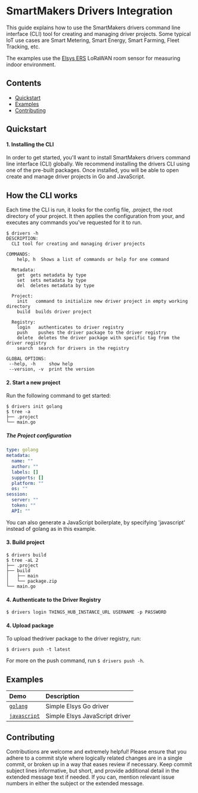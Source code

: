 # SmartMakers Drivers Integration

This guide explains how to use the SmartMakers drivers command line interface (CLI) tool for creating and managing driver projects. Some typical IoT use cases are Smart Metering, Smart Energy, Smart Farming, Fleet Tracking, etc.

The examples use the [Elsys ERS](https://www.elsys.se/en/ers/) LoRaWAN room sensor for measuring indoor environment.

## Contents

- [Quickstart](#quickstart)
- [Examples](#examples)
- [Contributing](#contributing)

## Quickstart

#### 1. Installing the CLI

In order to get started, you'll want to install SmartMakers drivers command line interface (CLI) globally. We recommend installing the drivers CLI using one of the pre-built packages. Once installed, you will be able to open create and manage driver projects in Go and JavaScript.

## How the CLI works

Each time the CLI is run, it looks for the config file, .project, the root directory of your project. It then applies the configuration from your, and executes any commands you've requested for it to run.

``` shell
$ drivers -h
DESCRIPTION:
  CLI tool for creating and managing driver projects

COMMANDS:
    help, h  Shows a list of commands or help for one command

  Metadata:
    get  gets metadata by type
    set  sets metadata by type
    del  deletes metadata by type

  Project:
    init   command to initialize new driver project in empty working directory
    build  builds driver project

  Registry:
    login   authenticates to driver registry
    push    pushes the driver package to the driver registry
    delete  deletes the driver package with specific tag from the driver registry
    search  search for drivers in the registry

GLOBAL OPTIONS:
 --help, -h     show help
 --version, -v  print the version
```


#### 2. Start a new project

Run the following command to get started:

```
$ drivers init golang
$ tree -a
├── .project
└── main.go
```

##### The Project configuration

```yaml
type: golang
metadata:
  name: ""
  author: ""
  labels: []
  supports: []
  platform: ""
  os: ""
session:
  server: ""
  token: ""
  API: ""
```

You can also generate a JavaScript boilerplate, by specifying 'javascript' instead of golang as in this example.

#### 3. Build project

``` shell
$ drivers build
$ tree -aL 2
├── .project
├── build
│   ├── main
│   └── package.zip
└── main.go
```

#### 4. Authenticate to the Driver Registry

``` shell
$ drivers login THINGS_HUB_INSTANCE_URL USERNAME -p PASSWORD
```

#### 4. Upload package

To upload thedriver package to the driver registry, run:

``` shell
$ drivers push -t latest
```

For more on the push command, run `$ drivers push -h`.

## Examples

| Demo | Description |
|:------|:----------|
| [`golang`](https://github.com/smartmakers/drivers/tree/master/examples/elsys-go) | Simple Elsys Go driver |
| [`javascript`](https://github.com/smartmakers/drivers/tree/master/examples/elsys-js) | Simple Elsys JavaScript driver |

## Contributing

Contributions are welcome and extremely helpful! Please ensure that you adhere to a commit style where logically related changes are in a single commit, or broken up in a way that eases review if necessary. Keep commit subject lines informative, but short, and provide additional detail in the extended message text if needed. If you can, mention relevant issue numbers in either the subject or the extended message.
